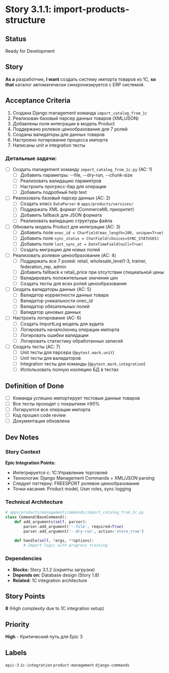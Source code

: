 # Story 3.1.1: import-products-structure

## Status
Ready for Development

## Story
**As a** разработчик,
**I want** создать систему импорта товаров из 1С,
**so that** каталог автоматически синхронизируется с ERP системой.

## Acceptance Criteria

1. Создана Django management команда `import_catalog_from_1c`
2. Реализован базовый парсер данных товаров (XML/JSON)
3. Добавлены поля интеграции в модель Product
4. Поддержано ролевое ценообразование для 7 ролей
5. Созданы валидаторы для данных товаров
6. Настроено логирование процесса импорта
7. Написаны unit и integration тесты

### Детальные задачи:

- [ ] Создать management команду `import_catalog_from_1c.py` (AC: 1)
  - [ ] Добавить параметры: --file, --dry-run, --chunk-size
  - [ ] Реализовать валидацию параметров
  - [ ] Настроить прогресс-бар для операции
  - [ ] Добавить подробный help text

- [ ] Реализовать базовый парсер данных (AC: 2)
  - [ ] Создать класс `DataParser` в `apps/products/services/`
  - [ ] Поддержать XML формат (CommerceML приоритет)
  - [ ] Добавить fallback для JSON формата
  - [ ] Реализовать валидацию структуры файла

- [ ] Обновить модель Product для интеграции (AC: 3)
  - [ ] Добавить поле `onec_id = CharField(max_length=100, unique=True)`
  - [ ] Добавить поле `sync_status = CharField(choices=SYNC_STATUSES)`
  - [ ] Добавить поле `last_sync_at = DateTimeField(null=True)`
  - [ ] Создать миграцию для новых полей

- [ ] Реализовать ролевое ценообразование (AC: 4)
  - [ ] Поддержать все 7 ролей: retail, wholesale_level1-3, trainer, federation_rep, admin
  - [ ] Добавить fallback к retail_price при отсутствии специальной цены
  - [ ] Валидировать положительные значения цен
  - [ ] Создать тесты для всех ролей ценообразования

- [ ] Создать валидаторы данных (AC: 5)
  - [ ] Валидатор корректности данных товара
  - [ ] Валидатор уникальности onec_id
  - [ ] Валидатор обязательных полей
  - [ ] Валидатор ценовых данных

- [ ] Настроить логирование (AC: 6)
  - [ ] Создать ImportLog модель для аудита
  - [ ] Логировать начало/конец операции импорта
  - [ ] Логировать ошибки валидации
  - [ ] Логировать статистику обработанных записей

- [ ] Создать тесты (AC: 7)
  - [ ] Unit тесты для парсера (`@pytest.mark.unit`)
  - [ ] Unit тесты для валидаторов
  - [ ] Integration тесты для команды (`@pytest.mark.integration`)
  - [ ] Использовать полную изоляцию БД в тестах

## Definition of Done
- [ ] Команда успешно импортирует тестовые данные товаров
- [ ] Все тесты проходят с покрытием ≥90%
- [ ] Логируются все операции импорта
- [ ] Код прошел code review
- [ ] Документация обновлена

## Dev Notes

### Story Context
**Epic Integration Points:**
- Интегрируется с: 1С:Управление торговлей
- Технология: Django Management Commands + XML/JSON parsing
- Следует паттерну: FREESPORT ролевое ценообразование
- Точки касания: Product model, User roles, sync logging

### Technical Architecture
```python
# apps/products/management/commands/import_catalog_from_1c.py
class Command(BaseCommand):
    def add_arguments(self, parser):
        parser.add_argument('--file', required=True)
        parser.add_argument('--dry-run', action='store_true')
    
    def handle(self, *args, **options):
        # Import logic with progress tracking
```

### Dependencies
- **Blocks:** Story 3.1.2 (скрипты загрузки)
- **Depends on:** Database design (Story 1.8)
- **Related:** 1С integration architecture

## Story Points
**8** (High complexity due to 1С integration setup)

## Priority
**High** - Критический путь для Epic 3

## Labels
`epic-3` `1c-integration` `product-management` `django-commands`